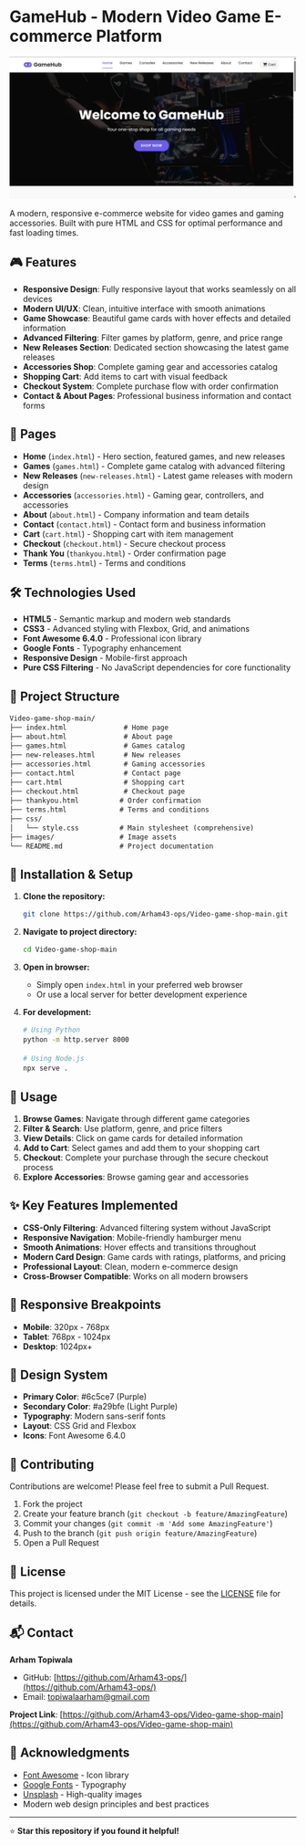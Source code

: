 # GameHub - Modern Video Game E-commerce Platform

![GameHub Homepage](images/home%20ss.png)

A modern, responsive e-commerce website for video games and gaming accessories. Built with pure HTML and CSS for optimal performance and fast loading times.

## 🎮 Features

- **Responsive Design**: Fully responsive layout that works seamlessly on all devices
- **Modern UI/UX**: Clean, intuitive interface with smooth animations
- **Game Showcase**: Beautiful game cards with hover effects and detailed information
- **Advanced Filtering**: Filter games by platform, genre, and price range
- **New Releases Section**: Dedicated section showcasing the latest game releases
- **Accessories Shop**: Complete gaming gear and accessories catalog
- **Shopping Cart**: Add items to cart with visual feedback
- **Checkout System**: Complete purchase flow with order confirmation
- **Contact & About Pages**: Professional business information and contact forms

## 🚀 Pages

- **Home** (`index.html`) - Hero section, featured games, and new releases
- **Games** (`games.html`) - Complete game catalog with advanced filtering
- **New Releases** (`new-releases.html`) - Latest game releases with modern design
- **Accessories** (`accessories.html`) - Gaming gear, controllers, and accessories
- **About** (`about.html`) - Company information and team details
- **Contact** (`contact.html`) - Contact form and business information
- **Cart** (`cart.html`) - Shopping cart with item management
- **Checkout** (`checkout.html`) - Secure checkout process
- **Thank You** (`thankyou.html`) - Order confirmation page
- **Terms** (`terms.html`) - Terms and conditions

## 🛠️ Technologies Used

- **HTML5** - Semantic markup and modern web standards
- **CSS3** - Advanced styling with Flexbox, Grid, and animations
- **Font Awesome 6.4.0** - Professional icon library
- **Google Fonts** - Typography enhancement
- **Responsive Design** - Mobile-first approach
- **Pure CSS Filtering** - No JavaScript dependencies for core functionality

## 📁 Project Structure

```
Video-game-shop-main/
├── index.html              # Home page
├── about.html              # About page
├── games.html              # Games catalog
├── new-releases.html       # New releases
├── accessories.html        # Gaming accessories
├── contact.html            # Contact page
├── cart.html               # Shopping cart
├── checkout.html           # Checkout page
├── thankyou.html          # Order confirmation
├── terms.html             # Terms and conditions
├── css/
│   └── style.css          # Main stylesheet (comprehensive)
├── images/                # Image assets
└── README.md              # Project documentation
```

## 🔧 Installation & Setup

1. **Clone the repository:**
   ```bash
   git clone https://github.com/Arham43-ops/Video-game-shop-main.git
   ```

2. **Navigate to project directory:**
   ```bash
   cd Video-game-shop-main
   ```

3. **Open in browser:**
   - Simply open `index.html` in your preferred web browser
   - Or use a local server for better development experience

4. **For development:**
   ```bash
   # Using Python
   python -m http.server 8000
   
   # Using Node.js
   npx serve .
   ```

## 🌟 Usage

1. **Browse Games**: Navigate through different game categories
2. **Filter & Search**: Use platform, genre, and price filters
3. **View Details**: Click on game cards for detailed information
4. **Add to Cart**: Select games and add them to your shopping cart
5. **Checkout**: Complete your purchase through the secure checkout process
6. **Explore Accessories**: Browse gaming gear and accessories

## ✨ Key Features Implemented

- **CSS-Only Filtering**: Advanced filtering system without JavaScript
- **Responsive Navigation**: Mobile-friendly hamburger menu
- **Smooth Animations**: Hover effects and transitions throughout
- **Modern Card Design**: Game cards with ratings, platforms, and pricing
- **Professional Layout**: Clean, modern e-commerce design
- **Cross-Browser Compatible**: Works on all modern browsers

## 📱 Responsive Breakpoints

- **Mobile**: 320px - 768px
- **Tablet**: 768px - 1024px
- **Desktop**: 1024px+

## 🎨 Design System

- **Primary Color**: #6c5ce7 (Purple)
- **Secondary Color**: #a29bfe (Light Purple)
- **Typography**: Modern sans-serif fonts
- **Layout**: CSS Grid and Flexbox
- **Icons**: Font Awesome 6.4.0

## 🤝 Contributing

Contributions are welcome! Please feel free to submit a Pull Request.

1. Fork the project
2. Create your feature branch (`git checkout -b feature/AmazingFeature`)
3. Commit your changes (`git commit -m 'Add some AmazingFeature'`)
4. Push to the branch (`git push origin feature/AmazingFeature`)
5. Open a Pull Request

## 📝 License

This project is licensed under the MIT License - see the [LICENSE](LICENSE) file for details.

## 📬 Contact

**Arham Topiwala**
- GitHub: [https://github.com/Arham43-ops/](https://github.com/Arham43-ops/)
- Email: topiwalaarham@gmail.com

**Project Link**: [https://github.com/Arham43-ops/Video-game-shop-main](https://github.com/Arham43-ops/Video-game-shop-main)

## 🙏 Acknowledgments

- [Font Awesome](https://fontawesome.com/) - Icon library
- [Google Fonts](https://fonts.google.com/) - Typography
- [Unsplash](https://unsplash.com/) - High-quality images
- Modern web design principles and best practices

---

⭐ **Star this repository if you found it helpful!**

